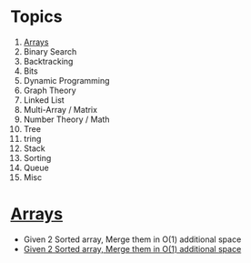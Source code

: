 <h1> Topics </h1>
<ol>
<li> <a href="#arrays"> Arrays</a></li>
<li>Binary Search</li>
<li>Backtracking</li>
<li>Bits</li>
<li>Dynamic Programming</li>
<li>Graph Theory</li>
<li>Linked List</li>
<li>Multi-Array / Matrix</li>
<li>Number Theory / Math </li>
<li>Tree</li>
<li>tring</li>
<li>Stack</li>
<li>Sorting</li>
<li>Queue</li>
<li>Misc</li>
</ol>

<h1> <a id="arrays" class="anchor" href="#arrays" aria-hidden="true"> Arrays</a> </h1>
<ul>
<li>
<a hrref= "https://github.com/shubhodotcse/Programming-Interview/blob/master/Arrays/merge2sortedarray.cpp">Given 2 Sorted      array, Merge them in O(1) additional space</a>
</li>
<li>
<a href= "https://github.com/shubhodotcse/Programming-Interview/blob/master/Arrays/merge2sortedarray.cpp">Given 2 Sorted      array, Merge them in O(1) additional space</a>
</li>
</ul>


